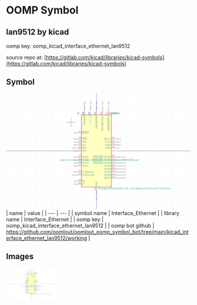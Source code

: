 # OOMP Symbol  
## lan9512  by kicad  
  
oomp key: oomp_kicad_interface_ethernet_lan9512  
  
source repo at: [https://gitlab.com/kicad/libraries/kicad-symbols](https://gitlab.com/kicad/libraries/kicad-symbols)  
## Symbol  
  
[![working.png](working_600.png)](working.png)  
| name | value | 
| --- | --- | 
| symbol name | Interface_Ethernet | 
| library name | Interface_Ethernet | 
| oomp key | oomp_kicad_interface_ethernet_lan9512 | 
| oomp bot github | https://github.com/oomlout/oomlout_oomp_symbol_bot/tree/main/kicad_interface_ethernet_lan9512/working | 
## Images  
  
[![working.png](working_140.png)](working.png)  
